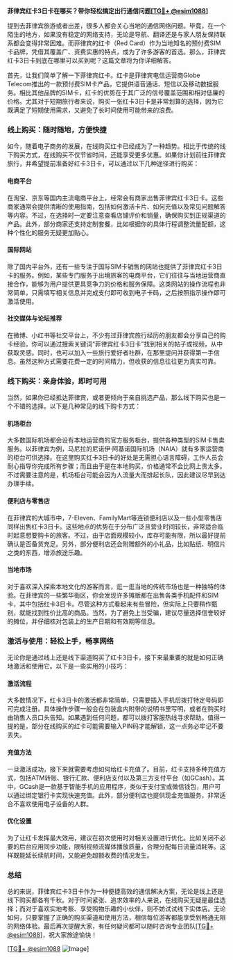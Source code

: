 **菲律宾红卡3日卡在哪买？带你轻松搞定出行通信问题[[TG💪+ @esim1088](https://t.me/s/esim1088)]**

提到去菲律宾旅游或者出差，很多人都会关心当地的通信网络问题。毕竟，在一个陌生的地方，如果没有稳定的网络支持，无论是导航、翻译还是与家人朋友保持联系都会变得非常困难。而菲律宾的红卡（Red Card）作为当地知名的预付费SIM卡品牌，凭借其覆盖广、资费实惠的特点，成为了许多游客的首选。那么，菲律宾红卡3日卡到底在哪里可以买到呢？这篇文章将为你详细解答。

首先，让我们简单了解一下菲律宾红卡。红卡是菲律宾电信运营商Globe Telecom推出的一款预付费SIM卡产品，它提供语音通话、短信以及移动数据服务。相比其他品牌的SIM卡，红卡的优势在于其广泛的信号覆盖范围和相对低廉的价格。尤其对于短期旅行者来说，购买一张红卡3日卡是非常划算的选择，因为它既满足了短期使用需求，又避免了长时间使用可能带来的浪费。

### **线上购买：随时随地，方便快捷**

如今，随着电子商务的发展，在线购买红卡已经成为了一种趋势。相比于传统的线下购买方式，在线购买不仅节省时间，还能享受更多优惠。如果你计划前往菲律宾旅行，并希望提前准备好红卡3日卡，可以通过以下几种途径进行购买：

#### **电商平台**
在淘宝、京东等国内主流电商平台上，经常会有商家出售菲律宾红卡3日卡。这些商家通常会提供清晰的使用指南，包括如何激活卡片、如何充值以及常见问题解答等内容。不过，在选择时一定要注意查看店铺评价和销量，确保购买到正规渠道的产品。此外，部分商家还支持定制套餐，比如根据你的具体行程调整流量配额，这种个性化的服务无疑更加贴心。

#### **国际网站**
除了国内平台外，还有一些专注于国际SIM卡销售的网站也提供了菲律宾红卡3日卡的服务。例如，某些专门服务于出境旅客的电商平台，它们往往与当地运营商直接合作，能够为用户提供更具竞争力的价格和服务保障。这类网站的操作流程也非常简单，只需填写相关信息并完成支付即可收到电子卡码，之后按照指示操作即可激活使用。

#### **社交媒体与论坛推荐**
在微博、小红书等社交平台上，不少有过菲律宾旅行经历的朋友都会分享自己的购卡经验。你可以通过搜索关键词“菲律宾红卡3日卡”找到相关的帖子或视频，从中获取灵感。同时，也可以加入一些旅行爱好者社群，在那里提问并获得第一手信息。虽然这种方式需要花费一定的时间精力，但收获的信息往往更为真实可靠。

### **线下购买：亲身体验，即时可用**

当然，如果你已经抵达菲律宾，或者更倾向于亲自挑选产品，那么线下购买也是一个不错的选择。以下是几种常见的线下购卡方式：

#### **机场柜台**
大多数国际机场都会设有本地运营商的官方服务柜台，提供各种类型的SIM卡售卖服务。以菲律宾为例，马尼拉的尼诺伊·阿基诺国际机场（NAIA）就有多家运营商的柜台可供选择。在这里购买红卡3日卡的好处是无需担心语言障碍，工作人员会耐心指导你完成所有步骤；而且由于是在本地购买，价格通常不会比网上贵太多。不过需要注意的是，机场柜台可能会因为人流量大而排起长队，因此建议尽早到达办理手续。

#### **便利店与零售店**
在菲律宾的大城市中，7-Eleven、FamilyMart等连锁便利店以及一些小型零售店同样出售红卡3日卡。这些地点的优势在于分布广泛且营业时间较长，非常适合临时起意想要购卡的旅客。不过，由于店面规模较小，库存可能有限，所以最好提前确认是否备货充足。另外，部分便利店还会附赠额外的小礼品，比如贴纸、明信片之类的东西，增添旅途乐趣。

#### **当地市场**
对于喜欢深入探索本地文化的游客而言，逛一逛当地的传统市场也是一种独特的体验。在菲律宾的一些繁华街区，你会发现许多摊贩都在出售各类手机配件和SIM卡，其中包括红卡3日卡。尽管这种方式看起来有些冒险，但实际上只要稍作甄别，就能找到性价比高的商品。当然，为了避免上当受骗，建议尽量选择信誉较好的摊位，并仔细核对包装上的生产日期和有效期等信息。

### **激活与使用：轻松上手，畅享网络**

无论你是通过线上还是线下渠道购买了红卡3日卡，接下来最重要的就是如何正确地激活和使用它。以下是一些实用的小技巧：

#### **激活流程**
大多数情况下，红卡3日卡的激活都非常简单，只需要插入手机后拨打特定号码即可完成注册。具体操作步骤一般会在包装盒内附带的说明书里写明，或者在购买时由销售人员口头告知。如果遇到任何问题，都可以拨打客服热线寻求帮助。值得一提的是，部分在线购买的红卡可能需要输入PIN码才能解锁，这一点务必牢记不要丢失。

#### **充值方法**
一旦激活成功，接下来就需要考虑如何给红卡充值了。目前，红卡支持多种充值方式，包括ATM转账、银行汇款、便利店支付以及第三方支付平台（如GCash）。其中，GCash是一款基于智能手机的应用程序，类似于支付宝或微信钱包，用户可以通过绑定银行卡实现快速充值。此外，部分便利店也提供现金充值服务，非常适合不喜欢使用电子设备的人群。

#### **优化设置**
为了让红卡发挥最大效用，建议在初次使用时对相关设置进行优化。比如关闭不必要的后台应用同步功能，限制视频流媒体播放质量，合理分配每日流量消耗等。这样既能延长续航时间，又能避免超额收费的情况发生。

### **总结**

总的来说，菲律宾红卡3日卡作为一种便捷高效的通信解决方案，无论是线上还是线下购买都各有千秋。对于时间紧张、追求效率的人来说，在线购买无疑是最佳选择；而对于喜欢实地考察、享受购物乐趣的小伙伴，则不妨试试线下实体店。无论如何，只要掌握了正确的购买渠道和使用方法，相信每位游客都能享受到畅通无阻的网络体验。最后再次提醒大家，有任何疑问都可以随时咨询专业团队[[TG💪+ @esim1088](https://t.me/s/esim1088)]，祝大家旅途愉快！

[[TG💪+ @esim1088](https://t.me/s/esim1088) ![Image](https://i.postimg.cc/4NQfJmqS/Snipaste-2025-05-13-00-14-12.png)]